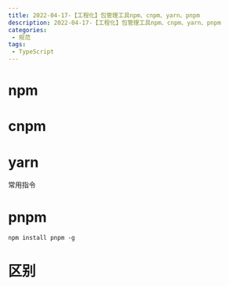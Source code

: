```yaml
---
title: 2022-04-17-【工程化】包管理工具npm、cnpm、yarn、pnpm
description: 2022-04-17-【工程化】包管理工具npm、cnpm、yarn、pnpm
categories: 
 - 规范
tags:
 - TypeScript
---
```


# npm
# cnpm
# yarn
常用指令


# pnpm
```
npm install pnpm -g
```

# 区别